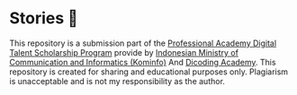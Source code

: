 # Stories 📱
This repository is a submission part of the [Professional Academy Digital Talent Scholarship Program](https://digitalent.kominfo.go.id/detail/pelatihan/3323) provide by [Indonesian Ministry of Communication and Informatics (Kominfo)](https://digitalent.kominfo.go.id/) And [Dicoding Academy](https://www.dicoding.com/academies/352).
This repository is created for sharing and educational purposes only. Plagiarism is unacceptable and is not my responsibility as the author.
